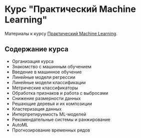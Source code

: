 # Курс "Практический Machine Learning"
Материалы к курсу [Практический Machine Learning](https://stepik.org/course/125501/syllabus).

## Содержание курса
- Организация курса
- Знакомство с машинным обучением
- Введение в машинное обучение
- Линейные модели регрессии
- Линейные модели классификации
- Метрические классификаторы
- Обработка признаков и работа с выбросами
- Снижение размерности данных
- Решающие деревья и их композиции
- Кластеризация данных
- Интерпретируемость ML-моделей
- Рекомендательные системы и ранжирование
- AutoML
- Прогнозирование временных рядов
